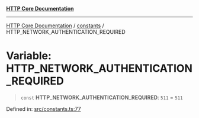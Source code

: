 [**HTTP Core Documentation**](../../README.md)

***

[HTTP Core Documentation](../../README.md) / [constants](../README.md) / HTTP\_NETWORK\_AUTHENTICATION\_REQUIRED

# Variable: HTTP\_NETWORK\_AUTHENTICATION\_REQUIRED

> `const` **HTTP\_NETWORK\_AUTHENTICATION\_REQUIRED**: `511` = `511`

Defined in: [src/constants.ts:77](https://github.com/stonemjs/http-core/blob/38177eda1505fdb30323b11ec31ef2a0f0840267/src/constants.ts#L77)
